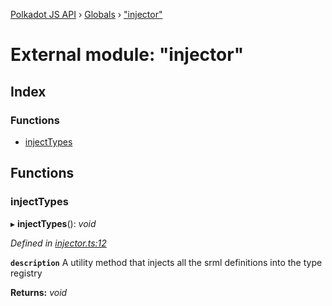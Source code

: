 [Polkadot JS API](../README.md) › [Globals](../globals.md) › ["injector"](_injector_.md)

# External module: "injector"

## Index

### Functions

* [injectTypes](_injector_.md#injecttypes)

## Functions

###  injectTypes

▸ **injectTypes**(): *void*

*Defined in [injector.ts:12](https://github.com/polkadot-js/api/blob/d0f9114/packages/types/src/injector.ts#L12)*

**`description`** A utility method that injects all the srml definitions into the type registry

**Returns:** *void*
